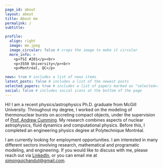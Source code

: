 ```yaml
---
page_id: about
layout: about
title: About me
permalink: /
subtitle: 

profile:
  align: right
  image: me.jpeg
  image_circular: false # crops the image to make it circular
  more_info: >
    <p>TSI #201</p><br>
    <p>3550 University</p><br>
    <p>Montréal, QC</p>

news: true # includes a list of news items
latest_posts: false # includes a list of the newest posts
selected_papers: true # includes a list of papers marked as "selected={true}"
social: false # includes social icons at the bottom of the page
---
```


<!-- Hello! I am a Ph.D. student at the <a href="http://www.physics.mcgill.ca/">McGill Physics Department</a> and <a href="https://msi.mcgill.ca/">Trottier Space Institute</a>. I work on the modeling of thermonuclear bursts on accreting compact objects, under the supervision of <a href="http://www.physics.mcgill.ca/~cumming/">Prof. Andrew Cumming</a>. My research combines aspects of nuclear astrophysics, fluid dynamics and computational physics. Before this, I completed an engineering physics degree at <a href="https://www.polymtl.ca/phys/en/">Polytechnique Montréal</a>.

Outside of my research work, I have been involved in the outreach efforts of the department. In 2021, I was the coordinator for <a href="https://msi.mcgill.ca/index.php?page=about-astromcgill">AstroMcGill</a>, a student-led group that organizes free public events for the promotion of science.

Otherwise, I enjoy playing <a href="https://www.chess.com/member/sguichandut">chess</a>, solving puzzles, and biking around Montréal.

The best way to reach me is by email at <a href="mailto:simon.guichandut@mcgill.ca">simon.guichandut@mail.mcgill.ca</a>. -->

Hi! I am a recent physics/astrophysics Ph.D. graduate from McGill University. Throughout my degree, I worked on the modeling of thermonuclear bursts on accreting compact objects, under the supervision of <a href="http://www.physics.mcgill.ca/~cumming/">Prof. Andrew Cumming</a>. My research combines aspects of nuclear astrophysics, fluid dynamics and computational physics. Before this, I completed an engineering physics degree at Polytechnique Montréal.

I am currently looking for employment opportunities. I am interested in many different sectors involving research, mathematical and programatic modeling, and engineering. If you would like to discuss with me, please reach out via <a href="https://www.linkedin.com/in/simonguichandut">LinkedIn</a>, or you can email me at <a href="mailto:simonguichandut@gmail.com">simonguichandut@gmail.com</a>.

